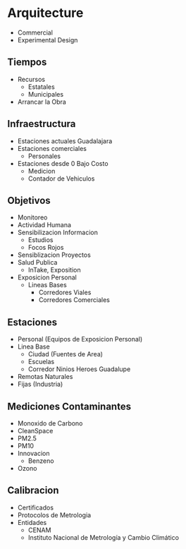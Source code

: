 # Arquitecture

- Commercial
- Experimental Design

## Tiempos
- Recursos
  - Estatales
  - Municipales
- Arrancar la Obra

## Infraestructura
- Estaciones actuales Guadalajara
- Estaciones comerciales
  - Personales
- Estaciones desde 0 Bajo Costo
  - Medicion
  - Contador de Vehiculos

## Objetivos
- Monitoreo
- Actividad Humana
- Sensibilizacion Informacion
  - Estudios
  - Focos Rojos
- Sensiblizacion Proyectos
- Salud Publica
  - InTake, Exposition
- Exposicion Personal
  - Lineas Bases
    - Corredores Viales
    - Corredores Comerciales

## Estaciones

- Personal (Equipos de Exposicion Personal)
- Linea Base
  - Ciudad (Fuentes de Area)
  - Escuelas
  - Corredor Ninios Heroes Guadalupe
- Remotas
  Naturales
- Fijas (Industria)

## Mediciones Contaminantes

- Monoxido de Carbono
- CleanSpace
- PM2.5
- PM10
- Innovacion
  - Benzeno
- Ozono

## Calibracion

- Certificados
- Protocolos de Metrologia
- Entidades
  - CENAM
  - Instituto Nacional de Metrología y Cambio Climático
